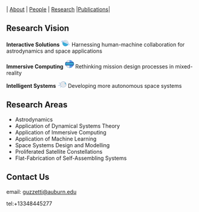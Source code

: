 
| [About](./index.html)      | [People](./people-page.html)         | [Research](./research-page.html) |[Publications](./publications_page.html)|

## Research Vision

**Interactive Solutions** <img src="./assets/img/planet.png" width="24"> Harnessing human-machine collaboration for astrodynamics and space applications   

**Immersive Computing** <img src="./assets/img/vizor.png" width="24"> Rethinking mission design processes in mixed-reality

**Intelligent Systems** <img src="./assets/img/sputnik.png" width="24"> Developing more autonomous space systems  

## Research Areas

* Astrodynamics
* Application of Dynamical Systems Theory
* Application of Immersive Computing
* Application of Machine Learning
* Space Systems Design and Modelling
* Proliferated Satellite Constellations
* Flat-Fabrication of Self-Assembling Systems


## Contact Us

email: guzzetti@auburn.edu

tel:+13348445277


